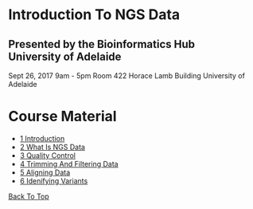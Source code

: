 # Introduction To NGS Data

## Presented by the Bioinformatics Hub <br> University of Adelaide

Sept 26, 2017
9am - 5pm
Room 422
Horace Lamb Building
University of Adelaide

# Course Material

- [1 Introduction](notes/Introduction)
- [2 What Is NGS Data](notes/raw_data)
- [3 Quality Control](notes/qc)
- [4 Trimming And Filtering Data](notes/filtering_sequence)
- [5 Aligning Data](notes/alignment)
- [6 Idenifying Variants](notes/variant_Calling)


[Back To Top](#introduction-to-ngs-data)
